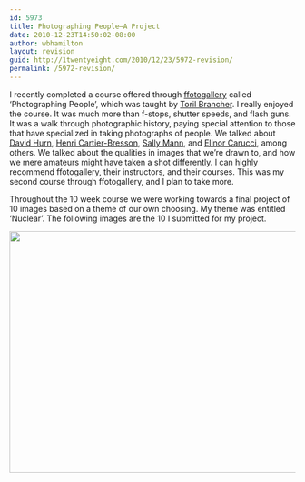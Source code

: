 ```yaml
---
id: 5973
title: Photographing People—A Project
date: 2010-12-23T14:50:02-08:00
author: wbhamilton
layout: revision
guid: http://1twentyeight.com/2010/12/23/5972-revision/
permalink: /5972-revision/
---
```

I recently completed a course offered through [ffotogallery](http://www.ffotogallery.org/courses.php) called &#8216;Photographing People&#8217;, which was taught by [Toril Brancher](http://torilbrancher.wordpress.com/). I really enjoyed the course. It was much more than f-stops, shutter speeds, and flash guns. It was a walk through photographic history, paying special attention to those that have specialized in taking photographs of people. We talked about [David Hurn](http://www.google.co.uk/images?um=1&hl=en&safe=off&client=safari&rls=en&biw=1084&bih=1231&tbs=isch%3A1&sa=1&q=david+hurn&aq=f&aqi=g2&aql=&oq=&gs_rfai=), [Henri Cartier-Bresson](http://www.google.co.uk/images?client=safari&rls=en&q=henri+cartier-bresson&oe=UTF-8&redir_esc=&um=1&ie=UTF-8&source=univ&ei=yV8TTdqFMdS0hAen7KG3Dg&sa=X&oi=image_result_group&ct=title&resnum=1&ved=0CDIQsAQwAA&biw=1084&bih=1231), [Sally Mann](http://www.google.co.uk/images?um=1&hl=en&safe=off&client=safari&rls=en&biw=1084&bih=1231&tbs=isch%3A1&sa=1&q=sally+mann&aq=f&aqi=g10&aql=&oq=&gs_rfai=), and [Elinor Carucci](http://www.google.co.uk/images?um=1&hl=en&safe=off&client=safari&rls=en&biw=1084&bih=1231&tbs=isch%3A1&sa=1&q=elinor+carucci&aq=0&aqi=g2&aql=&oq=elinor+caru&gs_rfai=), among others. We talked about the qualities in images that we&#8217;re drawn to, and how we mere amateurs might have taken a shot differently. I can highly recommend ffotogallery, their instructors, and their courses. This was my second course through ffotogallery, and I plan to take more.

Throughout the 10 week course we were working towards a final project of 10 images based on a theme of our own choosing. My theme was entitled &#8216;Nuclear&#8217;. The following images are the 10 I submitted for my project.

<img class="alignnone size-full wp-image-5962" title="Mother Daughter" src="http://1twentyeight.com/wp-content/uploads/2010/12/DSC_0003.jpg" alt="" width="640" height="425" srcset="http://1twentyeight.com/wp-content/uploads/2010/12/DSC_0003.jpg 640w, http://1twentyeight.com/wp-content/uploads/2010/12/DSC_0003-300x199.jpg 300w" sizes="(max-width: 640px) 100vw, 640px" />